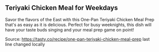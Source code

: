 ## Teriyaki Chicken Meal for Weekdays
Savor the flavors of the East with this One-Pan Teriyaki Chicken Meal Prep that's as easy as it is delicious. Perfect for busy weeknights, this dish will have your taste buds singing and your meal prep game on point!

Source: https://tasty.co/recipe/one-pan-teriyaki-chicken-meal-prep
last line changed locally
